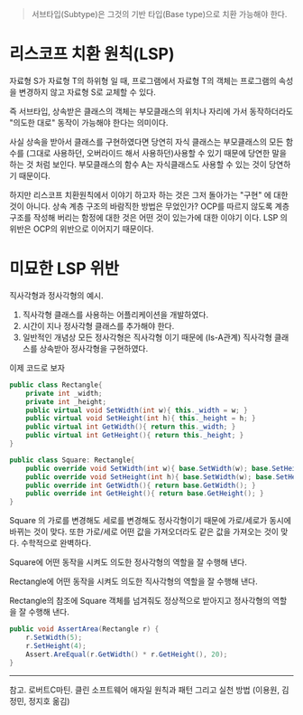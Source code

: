 > 서브타입(Subtype)은 그것의 기반 타입(Base type)으로 치환 가능해야 한다.

# 리스코프 치환 원칙(LSP)

자료형 S가 자료형 T의 하위형 일 때, 프로그램에서 자료형 T의 객체는 프로그램의 속성을 변경하지 않고 자료형 S로 교체할 수 있다. 

즉 서브타입, 상속받은 클래스의 객체는 부모클래스의 위치나 자리에 가서 동작하더라도 "의도한 대로" 동작이 가능해야 한다는 의미이다.

사실 상속을 받아서 클래스를 구현하였다면 당연히 자식 클래스는 부모클래스의 모든 함수를 (그대로 사용하던, 오버라이드 해서 사용하던)사용할 수 있기 때문에 당연한 말을 하는 것 처럼 보인다.  부모클래스의 함수 A는 자식클래스도 사용할 수 있는 것이 당연하기 때문이다.

하지만 리스코프 치환원칙에서 이야기 하고자 하는 것은 그저 돌아가는 "구현" 에 대한 것이 아니다. 상속 계층 구조의 바람직한 방법은 무었인가? OCP를 따르지 않도록 계층구조를 작성해 버리는 함정에 대한 것은 어떤 것이 있는가에 대한 이야기 이다. LSP 의 위반은 OCP의 위반으로 이어지기 때문이다.

# 미묘한 LSP 위반

직사각형과 정사각형의 예시.

1. 직사각형 클래스를 사용하는 어플리케이션을 개발하였다. 
2. 시간이 지나 정사각형 클래스를 추가해야 한다.
3. 일반적인 개념상 모든 정사각형은 직사각형 이기 때문에 (Is-A관계) 직사각형 클래스를 상속받아 정사각형을 구현하였다.

이제 코드로 보자

```csharp
public class Rectangle{
	private int _width;
	private int _height;
	public virtual void SetWidth(int w){ this._width = w; }
	public virtual void SetHeight(int h){ this._height = h; }
	public virtual int GetWidth(){ return this._width; }
	public virtual int GetHeight(){ return this._height; }
}

public class Square: Rectangle{
	public override void SetWidth(int w){ base.SetWidth(w); base.SetHeight(w); }
	public override void SetHeight(int h){ base.SetWidth(w); base.SetHeight(w); }
	public override int GetWidth(){ return base.GetWidth(); }
	public override int GetHeight(){ return base.GetHeight(); }
}
```

Square 의 가로를 변경해도 세로를 변경해도 정사각형이기 때문에 가로/세로가 동시에 바뀌는 것이 맞다. 또한 가로/세로 어떤 값을 가져오더라도 같은 값을 가져오는 것이 맞다. 수학적으로 완벽하다.

Square에 어떤 동작을 시켜도 의도한 정사각형의 역할을 잘 수행해 낸다.

Rectangle에 어떤 동작을 시켜도 의도한 직사각형의 역할을 잘 수행해 낸다.

Rectangle의 참조에 Square 객체를 넘겨줘도 정상적으로 받아지고 정사각형의 역할을 잘 수행해 낸다.

```csharp
public void AssertArea(Rectangle r) {
	r.SetWidth(5);
	r.SetHeight(4);
	Assert.AreEqual(r.GetWidth() * r.GetHeight(), 20);
}
```

---

참고. 로버트C마틴. 클린 소프트웨어 애자일 원칙과 패턴 그리고 실천 방법 (이용원, 김정민, 정지호 옮김)

